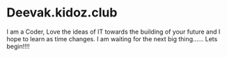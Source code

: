 # Deevak.kidoz.club
I am a Coder, Love the ideas of IT towards the building of your future and I hope to learn as time changes. I am waiting for the next big thing......
Lets begin!!!!
